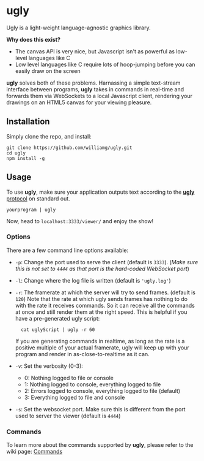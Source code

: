 # ugly

Ugly is a light-weight language-agnostic graphics library.

**Why does this exist?**
- The canvas API is very nice, but Javascript isn't as powerful as low-level languages like C
- Low level languages like C require lots of hoop-jumping before you can easily draw on the screen

**ugly** solves both of these problems. Harnassing a simple text-stream interface between programs, **ugly** takes in
commands in real-time and forwards them via WebSockets  to a local Javascript client, rendering your drawings on an
HTML5 canvas for your viewing pleasure.

## Installation
Simply clone the repo, and install:

    git clone https://github.com/williamg/ugly.git
    cd ugly
    npm install -g

## Usage
To use **ugly**, make sure your application outputs text according to the
[**ugly** protocol](https://github.com/williamg/ugly/wiki/Protocol) on standard out.

    yourprogram | ugly

Now, head to `localhost:3333/viewer/` and enjoy the show!

### Options
There are a few command line options available:
- `-p`: Change the port used to  serve the client (default is `3333`). (*Make sure this is not set to `4444` as that port is the hard-coded WebSocket port*)
- `-l`: Change where the log file is written (default is `'ugly.log'`)
- `-r`: The framerate at which the server will try to send frames. (default is `120`) Note that the rate at which ugly sends frames has nothing to do with the rate it receives commands. So it can receive all the commands at once and still render them  at the right speed. This is helpful if you have a pre-generated ugly script:

        cat uglyScript | ugly -r 60

    If you are generating commands in realtime, as long as the rate is a positive multiple of your actual framerate, ugly will keep up with your program and render in as-close-to-realtime as it can.
- `-v`: Set the verbosity (0-3):
    - 0: Nothing logged to file or console
    - 1: Nothing logged to console, everything logged to file
    - 2: Errors logged to console, everything logged to file (default)
    - 3: Everything logged to file and console
- `-s`: Set the websocket port. Make sure this is different from the port used
to server the viewer (default is `4444`)

### Commands
To learn more about the commands supported by **ugly**, please refer to the wiki page:
[Commands](https://github.com/williamg/ugly/wiki/Commands)
